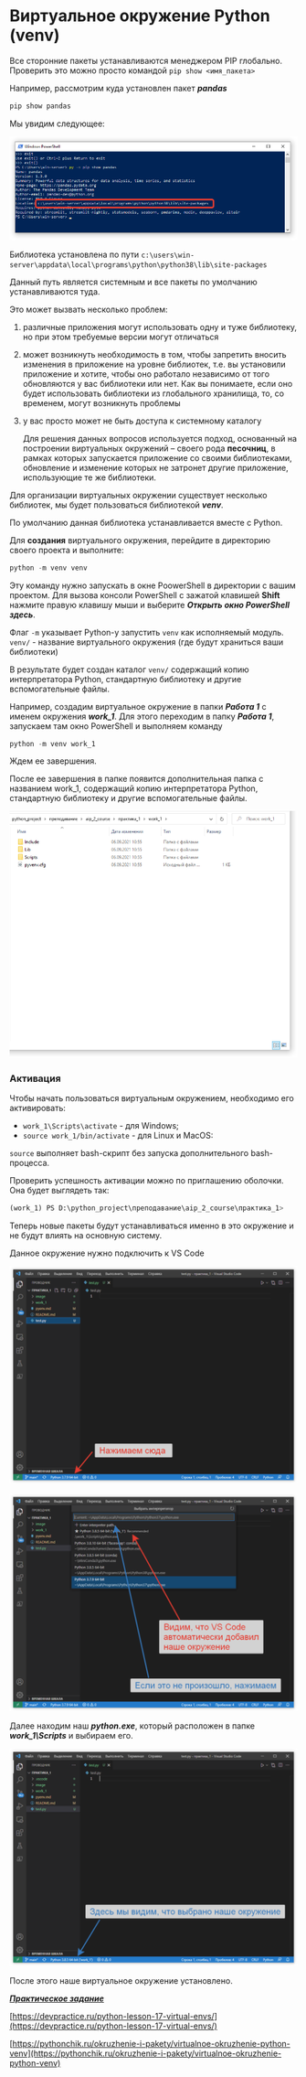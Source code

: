 # Виртуальное окружение Python (venv)

Все сторонние пакеты устанавливаются менеджером PIP глобально. Проверить это можно просто командой `pip show <имя_пакета>`

Например, рассмотрим куда установлен пакет ***pandas***

```python
pip show pandas
```

Мы увидим следующее:

![](./image/2021-09-06_10-37-03.png)

Библиотека установлена по пути `c:\users\win-server\appdata\local\programs\python\python38\lib\site-packages`

Данный путь является системным и все пакеты по умолчанию устанавливаются туда.

Это может вызвать несколько проблем:

1. различные приложения могут использовать одну и туже библиотеку, но при этом требуемые версии могут отличаться

2. может возникнуть необходимость в том,  чтобы запретить вносить изменения в приложение на уровне библиотек, т.е. вы установили приложение и хотите, чтобы оно работало независимо от  того обновляются у вас библиотеки или нет. Как вы понимаете, если оно  будет использовать библиотеки из глобального хранилища, то, со временем, могут возникнуть проблемы

3. у вас просто может не быть доступа к системному каталогу

   Для решения данных вопросов используется подход, основанный на построении виртуальных окружений – своего рода  **песочниц**, в рамках которых запускается приложение со своими  библиотеками, обновление и изменение которых не затронет другие  приложение, использующие те же библиотеки.

Для организации виртуальных окружении существует несколько библиотек, мы будет пользоваться библиотекой ***venv***.

По умолчанию данная библиотека устанавливается вместе с Python.

Для **создания** виртуального окружения, перейдите в директорию своего проекта и выполните:

```python
python -m venv venv
```

Эту команду нужно запускать в окне PoowerShell  в директории с вашим проектом. Для вызова консоли PowerShell с зажатой клавишей **Shift** нажмите правую клавишу мыши и выберите ***Открыть окно PowerShell здесь***. 

Флаг `-m` указывает Python-у запустить `venv` как исполняемый модуль. `venv/` - название виртуального окружения (где будут храниться ваши библиотеки)

В результате будет создан каталог `venv/` содержащий копию интерпретатора Python, стандартную библиотеку и другие вспомогательные файлы.

Например, создадим виртуальное окружение в папки ***Работа 1*** с именем окружения ***work_1***. Для этого переходим в папку ***Работа 1***, запускаем там окно PowerShell и выполняем команду 

```python
python -m venv work_1
```
Ждем ее завершения.

После ее завершения в папке появится дополнительная папка с названием work_1, содержащий копию интерпретатора Python, стандартную библиотеку и другие вспомогательные файлы.

![](./image/2021-09-06_10-55-55.png)

### Активация

Чтобы начать пользоваться виртуальным окружением, необходимо его активировать:

- `work_1\Scripts\activate` - для Windows;
- `source work_1/bin/activate` - для Linux и MacOS:

`source` выполняет bash-скрипт без запуска дополнительного bash-процесса.

Проверить успешность активации можно по приглашению оболочки. Она будет выглядеть так:

```python
(work_1) PS D:\python_project\преподавание\aip_2_course\практика_1>
```

Теперь новые пакеты будут устанавливаться именно в это окружение и не будут влиять на основную систему.

Данное окружение нужно подключить к VS Code

![](image/2021-09-06_11-01-09.png)

![](image/2021-09-06_11-01-45.png)

Далее находим наш ***python.exe***, который расположен в папке ***work_1\Scripts*** и выбираем его.

![](image/2021-09-06_11-04-04.png)



После этого наше виртуальное окружение установлено.

[***Практическое задание***](./practiсe.md)

[https://devpractice.ru/python-lesson-17-virtual-envs/](https://devpractice.ru/python-lesson-17-virtual-envs/)

[https://pythonchik.ru/okruzhenie-i-pakety/virtualnoe-okruzhenie-python-venv](https://pythonchik.ru/okruzhenie-i-pakety/virtualnoe-okruzhenie-python-venv)



